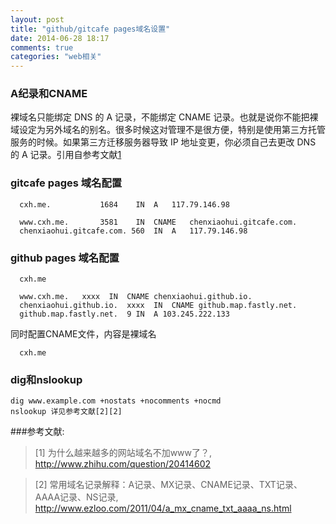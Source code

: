 ```yaml
---
layout: post
title: "github/gitcafe pages域名设置"
date: 2014-06-28 18:17
comments: true
categories: "web相关"
---
```




### A纪录和CNAME

  裸域名只能绑定 DNS 的 A 记录，不能绑定 CNAME 记录。也就是说你不能把裸域设定为另外域名的别名。很多时候这对管理不是很方便，特别是使用第三方托管服务的时候。如果第三方迁移服务器导致 IP 地址变更，你必须自己去更改 DNS 的 A 记录。引用自参考文献[1][1]


### gitcafe pages 域名配置

	  cxh.me.			1684	IN	A	117.79.146.98

	  www.cxh.me.		3581	IN	CNAME	chenxiaohui.gitcafe.com.
	  chenxiaohui.gitcafe.com. 560	IN	A	117.79.146.98


### github pages 域名配置

	  cxh.me

	  www.cxh.me.   xxxx  IN  CNAME chenxiaohui.github.io.
	  chenxiaohui.github.io.  xxxx  IN  CNAME github.map.fastly.net.
	  github.map.fastly.net.  9 IN  A 103.245.222.133
	  
  同时配置CNAME文件，内容是裸域名

	  cxh.me

### dig和nslookup

    dig www.example.com +nostats +nocomments +nocmd
    nslookup 详见参考文献[2][2]

[1]: http://www.zhihu.com/question/20414602 "为什么越来越多的网站域名不加www了？"
[2]: http://www.ezloo.com/2011/04/a_mx_cname_txt_aaaa_ns.html "常用域名记录解释：A记录、MX记录、CNAME记录、TXT记录、AAAA记录、NS记录"

###参考文献:

>\[1] 为什么越来越多的网站域名不加www了？, <http://www.zhihu.com/question/20414602>

>\[2] 常用域名记录解释：A记录、MX记录、CNAME记录、TXT记录、AAAA记录、NS记录, <http://www.ezloo.com/2011/04/a_mx_cname_txt_aaaa_ns.html>

